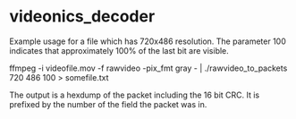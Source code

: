 # videonics_decoder


Example usage for a file which has 720x486 resolution. The parameter 100 indicates that approximately 100% of the last bit are visible.

ffmpeg -i videofile.mov -f rawvideo -pix_fmt gray - | ./rawvideo_to_packets 720 486 100 > somefile.txt

The output is a hexdump of the packet including the 16 bit CRC. It is prefixed by the number of the field the packet was in.
